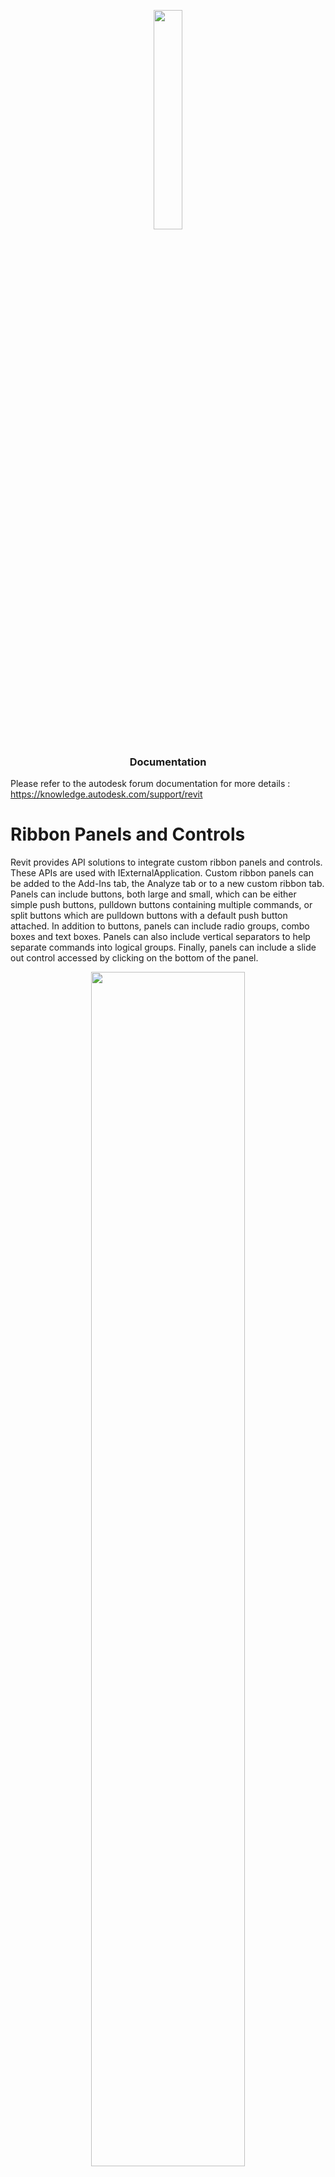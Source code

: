 <p align="center"><img width=30% src="https://thumbs.dreamstime.com/z/les-hommes-d-affaires-et-caract%C3%A8res-minuscules-sur-la-pile-%C3%A9norme-des-fichiers-de-documentation-documents-papier-effort-occup%C3%A9-186942564.jpg"></p>

<h3 align="center">Documentation</h3>

 Please refer to the autodesk forum documentation for more details : https://knowledge.autodesk.com/support/revit

# Ribbon Panels and Controls
Revit provides API solutions to integrate custom ribbon panels and controls. These APIs are used with IExternalApplication. 
Custom ribbon panels can be added to the Add-Ins tab, the Analyze tab or to a new custom ribbon tab.
Panels can include buttons, both large and small, which can be either simple push buttons, pulldown buttons containing multiple commands, 
or split buttons which are pulldown buttons with a default push button attached. 
In addition to buttons, panels can include radio groups, combo boxes and text boxes. Panels can also include vertical 
separators to help separate commands into logical groups. 
Finally, panels can include a slide out control accessed by clicking on the bottom of the panel.
<p align="center"><img width=70% src="https://user-images.githubusercontent.com/69751645/132957209-912447e0-8e5b-4e09-bec1-a0490a059fd7.PNG"></p>

<h2 align="center">Create a New Ribbon Tab</h2>
Although ribbon panels can be added to the Add-Ins or Analyze tab, they can also be added to a new custom ribbon tab. This option should only be used if necessary. To ensure that the standard Revit ribbon tabs remain visible, a limit of 20 custom ribbon tabs is imposed.
The following image shows a new ribbon tab with one ribbon panel and a few simple controls.

```csharp
publicResult OnStartup(UIControlledApplication application)
{
// add a new panel to Revit Toolbar
                application.CreateRibbonTab("Help Test");
                
                // add a new ribbon associated to this panel
                RibbonPanel ArchiPanel = application.CreateRibbonPanel("Help Test", "Tester le help");

                // Create parameters associated to the button
                string thisAssemblyPath = Assembly.GetExecutingAssembly().Location;

                // Associated the call method when the button is triggered
                PushButtonData buttonData1 = new PushButtonData("Archi",
                   "Bouton Simple", thisAssemblyPath, "TestAddin.VCTCommand");

                // Create the button and associate it to the ribbon
                PushButton pushButton = ArchiPanel.AddItem(buttonData1) as PushButton;
                returnResult.Succeeded;
               }
```

<h2 align="center">Tooltips</h2>
Most controls can have a tooltip set (using the ToolTip property) which is displayed when the user moves the mouse over the control. When the user hovers the mouse over a control for an extended period of time, an extended tooltip will be displayed using the LongDescription and the ToolTipImage properties. If neither LongDescription nor ToolTipImage are set, the extended tooltip is not displayed. If no ToolTip is provided, then the text of the control (RibbonItem.ItemText) is displayed when the mouse moves over the control.

```csharp
pushButton.ToolTip = "It's the message that appears when the button is triggered !";
```

<h2 align="center">Contextual Help</h2>

Controls can have contextual help associated with them. When the user hovers the mouse over the control and hits F1, the contextual help is triggered. Contextual help options include linking to an external URL, launching a locally installed help (chm) file, or linking to a topic on the Autodesk help wiki. The ContextualHelp class is used to create a type of contextual help, and then RibbonItem.SetContextualHelp() (or RibbonItemData.SetContextualHelp()) associates it with a control. When a ContextualHelp instance is associated with a control, the text "Press F1 for more help" will appear below the tooltip when the mouse hovers over the control, as shown below.
The following example associates a new ContextualHelp with a push button control. Pressing F1 when hovered over the push button will open the Autodesk homepage in a new browser window.

```csharp
ContextualHelp contextHelp = new ContextualHelp(ContextualHelpType.Url,"http://www.google.fr");
pushButton.SetContextualHelp(contextHelp);
```

<h2 align="center">Ribbon Controls</h2>

<h3 align="left">Push Buttons</h3>
There are three types of buttons you can add to a panel: simple push buttons, drop-down buttons, and split buttons. The HelloWorld button in Figure 14 is a push button. When the button is pressed, the corresponding command is triggered.
In addition to the Enabled property, PushButton has the AvailabilityClassName property which can be used to set the name of an IExternalCommandAvailability interface that controls when the command is available.

```csharp
private void AddPushButton(RibbonPanel panel)
{
        // Create parameters associated to the button
              string thisAssemblyPath = Assembly.GetExecutingAssembly().Location;

        // Associated the call method when the button is triggered
              PushButtonData buttonData = new PushButtonData("Archi","Bouton Simple", thisAssemblyPath, "TestAddin.VCTCommand");

         // Create the button and associate it to the ribbon
               PushButton pushButton = panel.AddItem(buttonData) as PushButton;
         
         //Add an image to the button
               pushButton.LargeImage = GetResourceImage(Assembly.GetExecutingAssembly(), "TestAddin.Resources.cloud32-32.png");
         //Add a separator between this button and the one that follows
               panel.AddSeparator();
}
```

<h3 align="left">Drop-down buttons</h3>
Drop-down buttons expand to display two or more commands in a drop-down menu. In the Revit API, drop-down buttons are referred to as PulldownButtons. Horizontal separators can be added between items in the drop-down menu.
Each command in a drop-down menu can also have an associated LargeImage as shown in the example above.

<h3 align="left">Split buttons</h3>
Split buttons are drop-down buttons with a default push button attached. The top half of the button works like a push button while the bottom half functions as a drop-down button. The image below shows a split button :
<p align="center"><img width=70% src="https://user-images.githubusercontent.com/69751645/133909047-d1225575-4809-4d12-80f7-1783e99084d1.png"></p>

Initially, the push button will be the top item in the drop-down list. However, by using the IsSynchronizedWithCurrentItem property, the default command (which is displayed as the push button top half of the split button) can be synchronized with the last used command. By default it will be synched. 

```csharp
PushButtonData buttonData2 = new PushButtonData("Option1", "Option A", thisAssemblyPath, "TestAddin.VCTCommand");
PushButtonData buttonData3 = new PushButtonData("Option2","Option B", thisAssemblyPath, "TestAddin.VCTCommand");           
buttonData2.LargeImage = GetResourceImage(Assembly.GetExecutingAssembly(), "TestAddin.Resources.cloud32-32.png"); ;
buttonData3.LargeImage = GetResourceImage(Assembly.GetExecutingAssembly(), "TestAddin.Resources.cloud32-32.png"); ;
buttonData2.ToolTip = "Option 1";
buttonData3.ToolTip = "Option 2";
buttonData2.SetContextualHelp(contextHelp);
buttonData3.SetContextualHelp(contextHelp);
SplitButtonData sb1 = new SplitButtonData("splitButton1", "Split");
SplitButton sb = ArchiPanel.AddItem(sb1) as SplitButton;
sb.AddPushButton(buttonData2);
sb.AddSeparator();
sb.AddPushButton(buttonData3);
```

<h3 align="left">Text box</h3>

A text box is an input control for users to enter text. The image for a text box can be used as a clickable button by setting the ShowImageAsButton property to true. The default is false. The image is displayed to the left of the text box when ShowImageAsButton is false, and displayed at the right end of the text box when it acts as a button.

The text entered in the text box is only accepted if the user hits the Enter key or if they click the associated image when the image is shown as a button. Otherwise, the text will revert to its previous value.
<p align="center"><img width=70% src="https://user-images.githubusercontent.com/69751645/133909019-523c6688-a10a-47fa-97b6-1dbefc0f67a5.PNG"></p>

In addition to providing a tooltip for a text box, the PromptText property can be used to indicate to the user what type of information to enter in the text box. Prompt text is displayed when the text box is empty and does not have keyboard focus. This text is displayed in italics. The text box in the Figure has the prompt text "Enter a comment".

The width of the text box can be set using the Width property. The default is 200 device-independent units.

The TextBox.EnterPressed event is triggered when the user presses enter, or when they click on the associated image for the text box when ShowImageAsButton is set to true. When implementing an EnterPressed event handler, cast the sender object to TextBox to get the value the user has entered as shown in the following example.

```csharp
TextBoxData textData = new TextBoxData("Text Box");
textData.Image = GetResourceImage(Assembly.GetExecutingAssembly(), "TestAddin.Resources.cloud16-16.png");
textData.Name = "Text Box";
textData.ToolTip = "Enter some text here";
textData.LongDescription = "This is text that will appear next to the image"+ "when the user hovers the mouse over the control";
textData.ToolTipImage = GetResourceImage(Assembly.GetExecutingAssembly(), "TestAddin.Resources.cloud16-16.png");
```

The inherited ItemText property has no effect for TextBox. The user-entered text can be obtained from the Value property, which must be converted to a string.

Refer to the Stacked Panel Items to see an example of adding a TextBox to a ribbon panel, including how to register the event above.

<h3 align="left">Combo box</h3>

A combo box is a pulldown with a set of selectable items. After adding a ComboBox to a panel, use the AddItem() or AddItems() methods to add ComboBoxMembers to the list.

Separators can also be added to separate items in the list or members can be optionally grouped using the ComboBoxMember.GroupName property. All members with the same GroupName will be grouped together with a header that shows the group name. Any items not assigned a GroupName will be placed at the top of the list. Note that when grouping items, separators should not be used as they will be placed at the end of the group rather than in the order they are added.

ComboBox has three events:
- CurrentChanged - triggered when the current item of the ComboBox is changed
- DropDownClosed - triggered when the drop-down of the ComboBox is closed
- DropDownClosed - triggered when the drop-down of the ComboBox is opened

```csharp
ComboBoxData cbData = new ComboBoxData("comboBox");
```
Refer to the Stacked Panel Items to see an example of adding a ComboBox to a ribbon panel.


<h3 align="left">Stacked Panel Items</h3>

To conserve panel space, you can add small panel items in stacks of two or three. Each item in the stack can be a push button, a drop-down button, a combo box or a text box. Radio button groups and split buttons cannot be stacked. Stacked buttons should have an image associated through their Image property, rather than LargeImage. A 16×16 image is ideal for small stacked buttons.
<p align="center"><img width=70% src="https://user-images.githubusercontent.com/69751645/133909039-a486776c-b8b4-41c3-8e4d-f7c2136e9b74.png"></p>

```csharp
IList<RibbonItem> stackedItems = ArchiPanel.AddStackedItems(textData, cbData);
            if (stackedItems.Count > 1)
            {
                TextBox tBox = stackedItems[0] as TextBox;
                if (tBox != null)
                {
                    tBox.PromptText = "Enter a comment";
                    tBox.ShowImageAsButton = true;
                    tBox.ToolTip = "Enter some text";
                    // Register event handler ProcessText
                    tBox.EnterPressed += new EventHandler<Autodesk.Revit.UI.Events.TextBoxEnterPressedEventArgs>(ProcessText);
                    
                }

                ComboBox cBox = stackedItems[1] as ComboBox;
                if (cBox != null)
                {
                    cBox.ItemText = "ComboBox";
                    cBox.ToolTip = "Select an Option";
                    cBox.LongDescription = "Select a number or letter";

                    ComboBoxMemberData cboxMemDataA = new ComboBoxMemberData("A", "Option A");
                    cboxMemDataA.Image =
                            GetResourceImage(Assembly.GetExecutingAssembly(), "TestAddin.Resources.cloud16-16.png");
                    cboxMemDataA.ToolTip = "Tester le bouton";
                    cboxMemDataA.SetContextualHelp(contextHelp);
                    cboxMemDataA.GroupName = "Letters";
                    cBox.AddItem(cboxMemDataA);

                    ComboBoxMemberData cboxMemDataB = new ComboBoxMemberData("B", "Option B");
                    cboxMemDataB.Image =
                            GetResourceImage(Assembly.GetExecutingAssembly(), "TestAddin.Resources.cloud16-16.png");
                    cboxMemDataB.GroupName = "Letters";
                    cboxMemDataB.ToolTip = "Tester le bouton";
                    cboxMemDataB.SetContextualHelp(contextHelp);
                    cBox.AddItem(cboxMemDataB);

                    ComboBoxMemberData cboxMemData = new ComboBoxMemberData("One", "Option 1");
                    cboxMemData.Image =
                            GetResourceImage(Assembly.GetExecutingAssembly(), "TestAddin.Resources.cloud16-16.png");
                    cboxMemData.GroupName = "Numbers";
                    cboxMemData.ToolTip = "Tester le bouton";
                    cboxMemData.SetContextualHelp(contextHelp);
                    cBox.AddItem(cboxMemData);
                    ComboBoxMemberData cboxMemData2 = new ComboBoxMemberData("Two", "Option 2");
                    cboxMemData2.Image =
                            GetResourceImage(Assembly.GetExecutingAssembly(), "TestAddin.Resources.cloud16-16.png");
                    cboxMemData2.GroupName = "Numbers";
                    cboxMemData2.ToolTip = "Tester le bouton";
                    cboxMemData2.SetContextualHelp(contextHelp);
                    cBox.AddItem(cboxMemData2);
                    ComboBoxMemberData cboxMemData3 = new ComboBoxMemberData("Three", "Option 3");
                    cboxMemData3.Image =
                            GetResourceImage(Assembly.GetExecutingAssembly(), "TestAddin.Resources.cloud16-16.png");
                    cboxMemData3.GroupName = "Numbers";
                    cboxMemData3.ToolTip = "Tester le bouton";
                    cboxMemData3.SetContextualHelp(contextHelp);
                    cBox.AddItem(cboxMemData3);                 
                    
                    
                }
            }
```

<h3 align="left">Dockable Panel</h3>

[A WIP]


